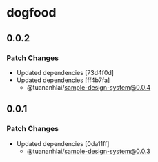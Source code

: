 # dogfood

## 0.0.2

### Patch Changes

- Updated dependencies [73d4f0d]
- Updated dependencies [ff4b7fa]
  - @tuananhlai/sample-design-system@0.0.4

## 0.0.1

### Patch Changes

- Updated dependencies [0da11ff]
  - @tuananhlai/sample-design-system@0.0.3
